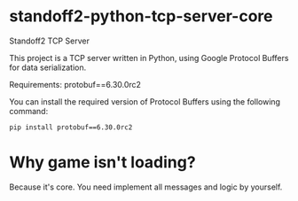 # standoff2-python-tcp-server-core
Standoff2 TCP Server

This project is a TCP server written in Python, using Google Protocol Buffers for data serialization.

Requirements:
protobuf==6.30.0rc2

You can install the required version of Protocol Buffers using the following command:
```
pip install protobuf==6.30.0rc2
```


# Why game isn't loading?
Because it's core. You need implement all messages and logic by yourself. 


